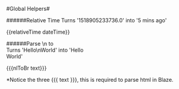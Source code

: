 #Global Helpers#

######Relative Time
Turns '1518905233736.0' into '5 mins ago'

{{relativeTime dateTime}}

######Parse \n to <br />
Turns 'Hello\nWorld' into 'Hello<br />World'

{{{nlToBr text}}}

*Notice the three {{{ text }}}, this is required to parse html in Blaze. 
